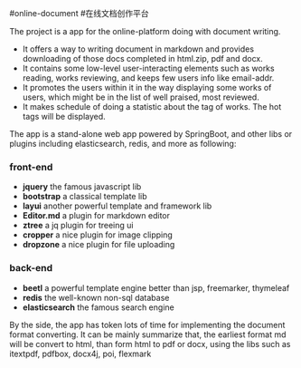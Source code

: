 #online-document
#在线文档创作平台

The project is a app for the online-platform doing with document writing. 

- It offers a way to writing document in markdown and provides downloading of those docs completed in html.zip, pdf and docx.
- It contains some low-level user-interacting elements such as works reading, works reviewing, and keeps few users info like email-addr.
- It promotes the users within it in the way displaying some works of users, which might be in the list of well praised, most reviewed.   
- It makes schedule of doing a statistic about the tag of works. The hot tags will be displayed. 

The app is a stand-alone web app powered by SpringBoot, and other libs or plugins including elasticsearch, redis, and more as following:
### front-end

- **jquery** the famous javascript lib
- **bootstrap** a classical template lib
- **layui** another powerful template and framework lib
- **Editor.md** a plugin for markdown editor
- **ztree** a jq plugin for treeing ui
- **cropper** a nice plugin for image clipping
- **dropzone** a nice plugin for file uploading

### back-end

- **beetl** a powerful template engine better than jsp, freemarker, thymeleaf
- **redis** the well-known non-sql database
- **elasticsearch** the famous search engine

By the side, the app has token lots of time for implementing the document format converting. It can be mainly summarize that,
the earliest format md will be convert to html, than form html to pdf or docx, using the libs such as itextpdf, pdfbox, docx4j,
poi, flexmark  